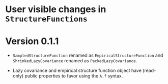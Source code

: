 # User visible changes in `StructureFunctions`

# Version 0.1.1

- `SampledStructureFunction` renamed as `EmpiricalStructureFunction` and
  `ShrinkedLazyCovariance` renamed as `PackedLazyCovariance`.

- Lazy covariance and empirical structure function object have (read-only)
  public properties to favor using the `A.f` syntax.
